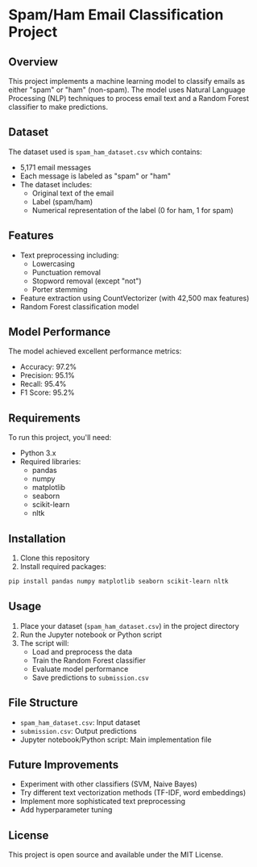 # Spam/Ham Email Classification Project

## Overview
This project implements a machine learning model to classify emails as either "spam" or "ham" (non-spam). The model uses Natural Language Processing (NLP) techniques to process email text and a Random Forest classifier to make predictions.

## Dataset
The dataset used is `spam_ham_dataset.csv` which contains:
- 5,171 email messages
- Each message is labeled as "spam" or "ham"
- The dataset includes:
  - Original text of the email
  - Label (spam/ham)
  - Numerical representation of the label (0 for ham, 1 for spam)

## Features
- Text preprocessing including:
  - Lowercasing
  - Punctuation removal
  - Stopword removal (except "not")
  - Porter stemming
- Feature extraction using CountVectorizer (with 42,500 max features)
- Random Forest classification model

## Model Performance
The model achieved excellent performance metrics:
- Accuracy: 97.2%
- Precision: 95.1%
- Recall: 95.4%
- F1 Score: 95.2%

## Requirements
To run this project, you'll need:
- Python 3.x
- Required libraries:
  - pandas
  - numpy
  - matplotlib
  - seaborn
  - scikit-learn
  - nltk

## Installation
1. Clone this repository
2. Install required packages:
```bash
pip install pandas numpy matplotlib seaborn scikit-learn nltk
```

## Usage
1. Place your dataset (`spam_ham_dataset.csv`) in the project directory
2. Run the Jupyter notebook or Python script
3. The script will:
   - Load and preprocess the data
   - Train the Random Forest classifier
   - Evaluate model performance
   - Save predictions to `submission.csv`

## File Structure
- `spam_ham_dataset.csv`: Input dataset
- `submission.csv`: Output predictions
- Jupyter notebook/Python script: Main implementation file

## Future Improvements
- Experiment with other classifiers (SVM, Naive Bayes)
- Try different text vectorization methods (TF-IDF, word embeddings)
- Implement more sophisticated text preprocessing
- Add hyperparameter tuning

## License
This project is open source and available under the MIT License.
